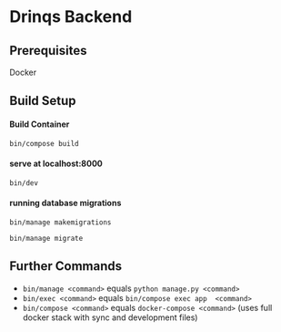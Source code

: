 # Drinqs Backend

## Prerequisites

Docker

## Build Setup

#### Build Container

`bin/compose build`

#### serve at localhost:8000

`bin/dev`

#### running database migrations

`bin/manage makemigrations`

`bin/manage migrate`

## Further Commands

- `bin/manage <command>` equals `python manage.py <command>`
- `bin/exec <command>` equals `bin/compose exec app  <command>`
- `bin/compose <command>` equals `docker-compose <command>` (uses full docker stack with sync and development files)
